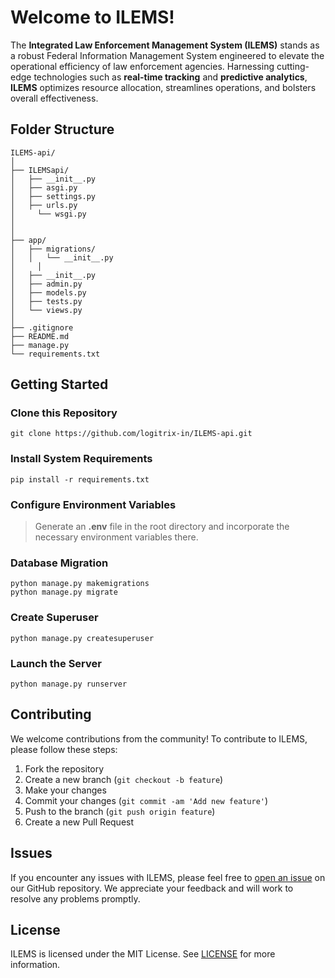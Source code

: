 ﻿
# Welcome to ILEMS!

The **Integrated Law Enforcement Management System (ILEMS)** stands as a robust Federal Information Management System engineered to elevate the operational efficiency of law enforcement agencies. Harnessing cutting-edge technologies such as **real-time tracking** and **predictive analytics**, **ILEMS** optimizes resource allocation, streamlines operations, and bolsters overall effectiveness.

## Folder Structure
``` 	
ILEMS-api/
│
├── ILEMSapi/                                
│   ├── __init__.py                       
│   ├── asgi.py                      
│   ├── settings.py                     
│   ├── urls.py
│	  └── wsgi.py
│          
│
├── app/                                
│   ├── migrations/                       
│   │   └── __init__.py   
│	  │                                    
│   ├── __init__.py                    
│   ├── admin.py                     
│   ├── models.py                     
│   ├── tests.py                          
│   └── views.py                        
│       
├── .gitignore                               
├── README.md
├── manage.py
└── requirements.txt                    
```

## **Getting Started**

### **Clone this Repository** 
 ```git clone https://github.com/logitrix-in/ILEMS-api.git```
 
### **Install System Requirements**
 ```pip install -r requirements.txt```
 
### **Configure Environment Variables**
> Generate an **.env** file in the root directory and incorporate the necessary environment variables there.

### **Database Migration**
```
python manage.py makemigrations
python manage.py migrate
```

### **Create Superuser**
```
python manage.py createsuperuser
```

### **Launch the Server**
```
python manage.py runserver
```

## **Contributing**
We welcome contributions from the community! To contribute to ILEMS, please follow these steps:
1. Fork the repository
2. Create a new branch (`git checkout -b feature`)
3. Make your changes
4. Commit your changes (`git commit -am 'Add new feature'`)
5. Push to the branch (`git push origin feature`)
6. Create a new Pull Request

## **Issues**
If you encounter any issues with ILEMS, please feel free to [open an issue](https://github.com/logitrix-in/ILEMS-api/issues/new) on our GitHub repository. We appreciate your feedback and will work to resolve any problems promptly.

## **License**
ILEMS is licensed under the MIT License. See [LICENSE](LICENSE) for more information.
